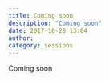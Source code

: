 ```yaml
---
title: Coming soon
description: "Coming soon"
date: 2017-10-28 13:04
author:
category: sessions
---
```

Coming soon